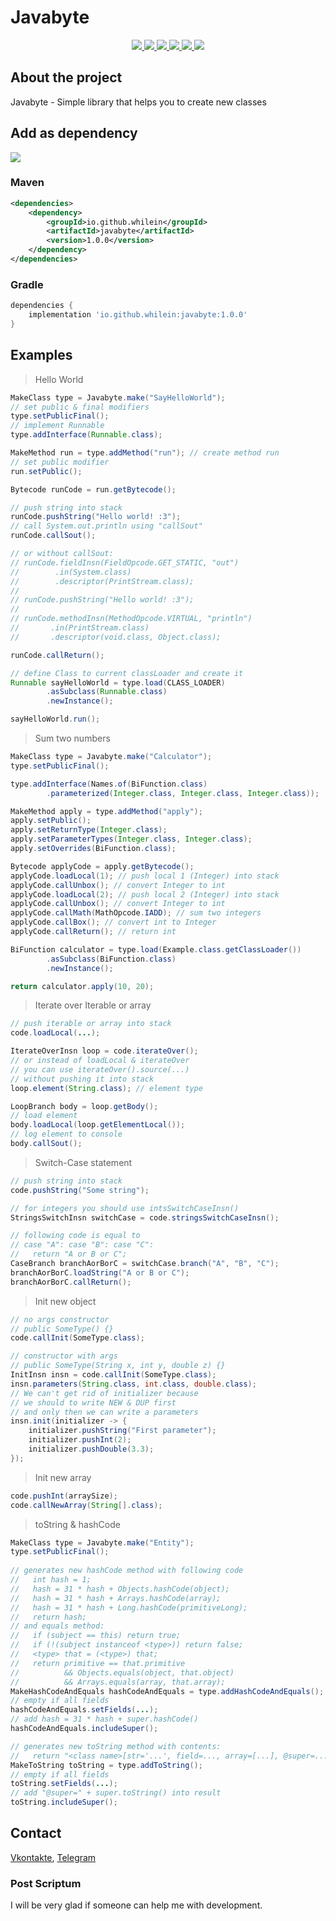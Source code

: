 <!-- @formatter:off  -->

# Javabyte

<div align="center">
  <a href="https://github.com/whilein/javabyte/blob/master/LICENSE">
    <img src="https://img.shields.io/github/license/whilein/javabyte">
  </a>

  <a href="https://discord.gg/ANEHruraCc">
    <img src="https://img.shields.io/discord/819859288049844224?logo=discord">
  </a>

  <a href="https://github.com/whilein/javabyte/issues">
    <img src="https://img.shields.io/github/issues/whilein/javabyte">
  </a>

  <a href="https://github.com/whilein/javabyte/pulls">
    <img src="https://img.shields.io/github/issues-pr/whilein/javabyte">
  </a>

  <a href="https://search.maven.org/artifact/io.github.whilein/javabyte">
    <img src="https://img.shields.io/maven-central/v/io.github.whilein/javabyte">
  </a>

  <a href="https://github.com/whilein/javabyte/actions">
    <img src="https://img.shields.io/github/workflow/status/whilein/javabyte/test">
  </a>
</div>

## About the project

Javabyte - Simple library that helps you to create new classes

## Add as dependency

<div>
  <a href="https://search.maven.org/artifact/io.github.whilein/javabyte">
    <img src="https://img.shields.io/maven-central/v/io.github.whilein/javabyte">
  </a>
</div>

### Maven
```xml
<dependencies>
    <dependency>
        <groupId>io.github.whilein</groupId>
        <artifactId>javabyte</artifactId>
        <version>1.0.0</version>
    </dependency>
</dependencies>
```

### Gradle
```groovy
dependencies {
    implementation 'io.github.whilein:javabyte:1.0.0'
}
```

## Examples
> Hello World
```java
MakeClass type = Javabyte.make("SayHelloWorld");
// set public & final modifiers
type.setPublicFinal();
// implement Runnable
type.addInterface(Runnable.class);

MakeMethod run = type.addMethod("run"); // create method run
// set public modifier
run.setPublic();

Bytecode runCode = run.getBytecode();

// push string into stack
runCode.pushString("Hello world! :3");
// call System.out.println using "callSout"
runCode.callSout();

// or without callSout:
// runCode.fieldInsn(FieldOpcode.GET_STATIC, "out")
//        .in(System.class)
//        .descriptor(PrintStream.class);
//
// runCode.pushString("Hello world! :3");
//
// runCode.methodInsn(MethodOpcode.VIRTUAL, "println")
//       .in(PrintStream.class)
//       .descriptor(void.class, Object.class);

runCode.callReturn();

// define Class to current classLoader and create it
Runnable sayHelloWorld = type.load(CLASS_LOADER)
        .asSubclass(Runnable.class)
        .newInstance();

sayHelloWorld.run();
```
> Sum two numbers
```java
MakeClass type = Javabyte.make("Calculator");
type.setPublicFinal();

type.addInterface(Names.of(BiFunction.class)
        .parameterized(Integer.class, Integer.class, Integer.class));

MakeMethod apply = type.addMethod("apply");
apply.setPublic();
apply.setReturnType(Integer.class);
apply.setParameterTypes(Integer.class, Integer.class);
apply.setOverrides(BiFunction.class);

Bytecode applyCode = apply.getBytecode();
applyCode.loadLocal(1); // push local 1 (Integer) into stack
applyCode.callUnbox(); // convert Integer to int
applyCode.loadLocal(2); // push local 2 (Integer) into stack
applyCode.callUnbox(); // convert Integer to int
applyCode.callMath(MathOpcode.IADD); // sum two integers
applyCode.callBox(); // convert int to Integer
applyCode.callReturn(); // return int

BiFunction calculator = type.load(Example.class.getClassLoader())
        .asSubclass(BiFunction.class)
        .newInstance();

return calculator.apply(10, 20);
```
> Iterate over Iterable or array
```java
// push iterable or array into stack
code.loadLocal(...);

IterateOverInsn loop = code.iterateOver();
// or instead of loadLocal & iterateOver 
// you can use iterateOver().source(...)
// without pushing it into stack
loop.element(String.class); // element type

LoopBranch body = loop.getBody();
// load element
body.loadLocal(loop.getElementLocal());
// log element to console
body.callSout();
```
> Switch-Case statement
```java
// push string into stack
code.pushString("Some string");

// for integers you should use intsSwitchCaseInsn()
StringsSwitchInsn switchCase = code.stringsSwitchCaseInsn();

// following code is equal to
// case "A": case "B": case "C":
//   return "A or B or C";
CaseBranch branchAorBorC = switchCase.branch("A", "B", "C");
branchAorBorC.loadString("A or B or C");
branchAorBorC.callReturn();
```
> Init new object
```java
// no args constructor
// public SomeType() {}
code.callInit(SomeType.class);

// constructor with args
// public SomeType(String x, int y, double z) {}
InitInsn insn = code.callInit(SomeType.class);
insn.parameters(String.class, int.class, double.class);
// We can't get rid of initializer because
// we should to write NEW & DUP first
// and only then we can write a parameters
insn.init(initializer -> {
    initializer.pushString("First parameter");
    initializer.pushInt(2);
    initializer.pushDouble(3.3);
});

```
> Init new array
```java
code.pushInt(arraySize);
code.callNewArray(String[].class);
```
> toString & hashCode
```java
MakeClass type = Javabyte.make("Entity");
type.setPublicFinal();
 
// generates new hashCode method with following code
//   int hash = 1;
//   hash = 31 * hash + Objects.hashCode(object);
//   hash = 31 * hash + Arrays.hashCode(array);
//   hash = 31 * hash + Long.hashCode(primitiveLong);
//   return hash;
// and equals method:
//   if (subject == this) return true;
//   if (!(subject instanceof <type>)) return false;
//   <type> that = (<type>) that;
//   return primitive == that.primitive 
//          && Objects.equals(object, that.object) 
//          && Arrays.equals(array, that.array);
MakeHashCodeAndEquals hashCodeAndEquals = type.addHashCodeAndEquals();
// empty if all fields
hashCodeAndEquals.setFields(...);
// add hash = 31 * hash + super.hashCode()
hashCodeAndEquals.includeSuper();

// generates new toString method with contents:
//   return "<class name>[str='...', field=..., array=[...], @super=...]
MakeToString toString = type.addToString();
// empty if all fields
toString.setFields(...);
// add "@super=" + super.toString() into result
toString.includeSuper();
```
## Contact
[Vkontakte](https://vk.com/id623151994),
[Telegram](https://t.me/whilein)

### Post Scriptum

I will be very glad if someone can help me with development.

<!-- @formatter:on  -->
